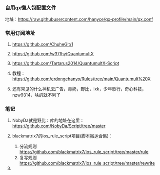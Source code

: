 ### 自用qx懒人包配置文件
地址：https://raw.githubusercontent.com/hanyce/qx-profile/main/qx.conf

### 常用订阅地址
1. https://github.com/ChuheGit/1

2. https://github.com/w37fhy/QuantumultX

3. https://github.com/Tartarus2014/QuantumultX-Script

4. 教程：https://github.com/erdongchanyo/Rules/tree/main/Quantumult%20X

5. 还有常见的什么神机去广告，毒奶，野比，lxk，少年歌行，奇心科技，nzw9314，啥的就不列了

### 笔记
1. NobyDa就是野比：库的地址在这里：https://github.com/NobyDa/Script/tree/master

2. blackmatrix7的ios_rule_script项目(脚本搬运合集)：
    1. 分流规则 https://github.com/blackmatrix7/ios_rule_script/tree/master/rule
    2. 复写规则 https://github.com/blackmatrix7/ios_rule_script/tree/master/rewrite
    
3. 
